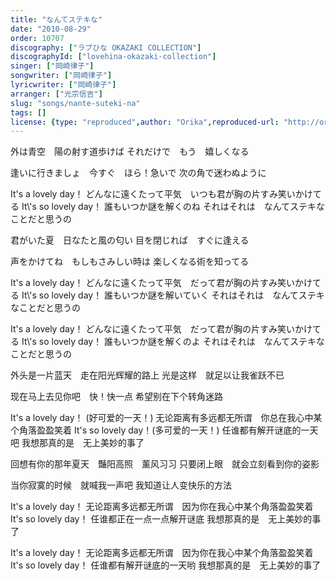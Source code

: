 ```yaml
---
title: "なんてステキな"
date: "2010-08-29"
order: 10707
discography: ["ラブひな OKAZAKI COLLECTION"]
discographyId: ["lovehina-okazaki-collection"]
singer: ["岡崎律子"]
songwriter: ["岡崎律子"]
lyricwriter: ["岡崎律子"]
arranger: ["光宗信吉"]
slug: "songs/nante-suteki-na"
tags: []
license: {type: "reproduced",author: "Orika",reproduced-url: "http://orikamushi.myweb.hinet.net/",reproduced-website: "織歌蟲網站"}
---
```


外は青空　陽の射す道歩けば 
それだけで　もう　嬉しくなる 

逢いに行きましょ　今すぐ　ほら！急いで 
次の角で迷わぬように 

It's a lovely day！ 
どんなに遠くたって平気　いつも君が胸の片すみ笑いかけてる 
It\\'s so lovely day！ 
誰もいつか謎を解くのね 
それはそれは　なんてステキなことだと思うの 

君がいた夏　日なたと風の匂い 
目を閉じれば　すぐに逢える 

声をかけてね　もしもさみしい時は 
楽しくなる術を知ってる 

It's a lovely day！ 
どんなに遠くたって平気　だって君が胸の片すみ笑いかけてる 
It\\'s so lovely day！ 
誰もいつか謎を解いていく 
それはそれは　なんてステキなことだと思うの 

It's a lovely day！ 
どんなに遠くたって平気　だって君が胸の片すみ笑いかけてる 
It\\'s so lovely day！ 
誰もいつか謎を解くのよ 
それはそれは　なんてステキなことだと思うの

外头是一片蓝天　走在阳光辉耀的路上 
光是这样　就足以让我雀跃不已 

现在马上去见你吧　快！快一点 
希望别在下个转角迷路 

It's a lovely day！ (好可爱的一天！) 
无论距离有多远都无所谓　你总在我心中某个角落盈盈笑着 
It's so lovely day！(多可爱的一天！) 
任谁都有解开谜底的一天吧 
我想那真的是　无上美妙的事了 

回想有你的那年夏天　豔阳高照　薰风习习 
只要闭上眼　就会立刻看到你的姿影 

当你寂寞的时候　就喊我一声吧 
我知道让人变快乐的方法 

It's a lovely day！ 
无论距离多远都无所谓　因为你在我心中某个角落盈盈笑着 
It's so lovely day！ 
任谁都正在一点一点解开谜底 
我想那真的是　无上美妙的事了 

It's a lovely day！ 
无论距离多远都无所谓　因为你在我心中某个角落盈盈笑着 
It's so lovely day！ 
任谁都有解开谜底的一天哟 
我想那真的是　无上美妙的事了
